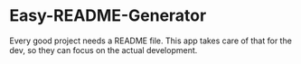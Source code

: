 # Easy-README-Generator
Every good project needs a README file. This app takes care of that for the dev, so they can focus on the actual development.
